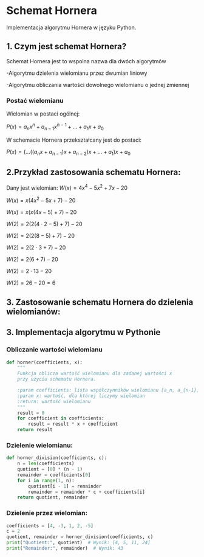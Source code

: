 # Schemat Hornera

Implementacja algorytmu Hornera w języku Python.

## 1. Czym jest schemat Hornera?

Schemat Hornera jest to wspolna nazwa dla dwóch algorytmów

-Algorytmu dzielenia wielomianu przez dwumian liniowy

-Algorytmu obliczania wartości dowolnego wielomianu o jednej zmiennej

### Postać wielomianu

Wielomian w postaci ogólnej:

$`
P(x) = a_n x^n + a_{n-1} x^{n-1} + \dots + a_1 x + a_0
`$

W schemacie Hornera przekształcany jest do postaci:

$P(x) = (\dots((a_n x + a_{n-1})x + a_{n-2})x + \dots + a_1)x + a_0$

## 2.Przykład zastosowania schematu Hornera:
Dany jest wielomian: $W\left( x \right)=4x^{4}-5x^{2}+7x-20$

$W\left( x \right) = x\left(  4x^{2}-5x+7\right)-20$

$W\left( x \right) = x\left(  x\left( 4x-5 \right)+7\right)-20$

$W\left( 2 \right) = 2\left(  2\left( 4\cdot 2-5 \right)+7\right)-20$

$W\left( 2 \right) = 2\left(  2\left( 8 -5 \right)+7\right)-20$

$W\left( 2 \right) = 2\left(  2\cdot3+7\right)-20$

$W\left( 2 \right) = 2\left(  6+7\right)-20$

$W\left( 2 \right) = 2\cdot13-20$

$W\left( 2 \right) = 26-20=6$

## 3. Zastosowanie schematu Hornera do dzielenia wielomianów:




## 3. Implementacja algorytmu w Pythonie

### Obliczanie wartości wielomianu

```python
def horner(coefficients, x):
    """
    Funkcja oblicza wartość wielomianu dla zadanej wartości x
    przy użyciu schematu Hornera.

    :param coefficients: lista współczynników wielomianu [a_n, a_{n-1}, ..., a_0]
    :param x: wartość, dla której liczymy wielomian
    :return: wartość wielomianu
    """
    result = 0
    for coefficient in coefficients:
        result = result * x + coefficient
    return result
```
### Dzielenie wielomianu:

```python
def horner_division(coefficients, c):
    n = len(coefficients)
    quotient = [0] * (n - 1)
    remainder = coefficients[0]
    for i in range(1, n):
        quotient[i - 1] = remainder
        remainder = remainder * c + coefficients[i]
    return quotient, remainder
```
### Dzielenie przez wielomian:
```python
coefficients = [4, -3, 1, 2, -5]
c = 2
quotient, remainder = horner_division(coefficients, c)
print("Quotient:", quotient)  # Wynik: [4, 5, 11, 24]
print("Remainder:", remainder)  # Wynik: 43

